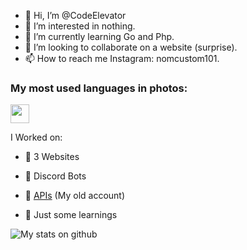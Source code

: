 - 👋 Hi, I’m @CodeElevator
- 👀 I’m interested in nothing.
- 🌱 I’m currently learning Go and Php.
- 💞️ I’m looking to collaborate on a website (surprise).
- 📫 How to reach me Instagram: nomcustom101.

### My most used languages in photos:

<code><img height="30" src="https://avatars.githubusercontent.com/u/1525981?s=200&v=4"/></code>

I Worked on:

- 🧶 3 Websites

- 🤖 Discord Bots

- 👑 [APIs](https://github.com/NomCustom/Game-API) (My old account)

- 📖 Just some learnings


<img alt="My stats on github" src="https://github-readme-stats.vercel.app/api?username=CodeElevator&show_icons=true&hide_border=true&theme=tokyonight"/>

<!---
CodeElevator/CodeElevator is a ✨ special ✨ repository because its `README.md` (this file) appears on your GitHub profile.
You can click the Preview link to take a look at your changes.
--->
